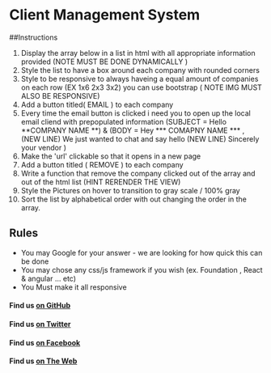# Client Management System

##Instructions

1. Display the array below in a list in html with all appropriate information provided (NOTE MUST BE DONE DYNAMICALLY )
2. Style the list to have a box around each company with rounded corners
3. Style to be responsive to always  haveing a equal amount of companies on each row (EX  1x6  2x3   3x2) you can use bootstrap ( NOTE IMG MUST ALSO BE RESPONSIVE)
4. Add a button titled( EMAIL ) to each company
5. Every time the email button is clicked i need you to open up the local email cliend with prepopulated information (SUBJECT = Hello **COMPANY NAME **) & (BODY = Hey *** COMAPNY NAME *** , (NEW LINE) We just wanted to chat and say hello  (NEW LINE) Sincerely your vendor )
6. Make the 'url' clickable so that it opens in a new page
7. Add a button titled ( REMOVE ) to each company
8. Write a function that remove the company clicked out of the array and out of the html list (HINT RERENDER THE VIEW)
9. Style the Pictures on hover to transition to gray scale / 100% gray
10. Sort the list by alphabetical order with out changing the order in the array.

## Rules

* You may Google for your answer - we are looking for how quick this can be done
* You may chose any css/js framework if you wish (ex. Foundation , React & angular ... etc)
* You Must make it all responsive

#### Find us [on GitHub](https://github.com/GreenPioneer)
#### Find us [on Twitter](https://twitter.com/greenpioneerdev)
#### Find us [on Facebook](https://www.facebook.com/Green-Pioneer-Solutions-1023752974341910)
#### Find us [on The Web](http://greenpioneersolutions.com/)